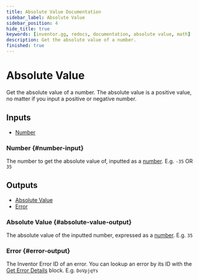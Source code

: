 ```yaml
---
title: Absolute Value Documentation
sidebar_label: Absolute Value
sidebar_position: 4
hide_title: true
keywords: [inventor.gg, redocs, documentation, absolute value, math]
description: Get the absolute value of a number.
finished: true
---
```

# Absolute Value
Get the absolute value of a number. The absolute value is a positive value, no matter if you input a positive or negative number.

## Inputs

- [Number](#number-input)

### Number {#number-input}
The number to get the absolute value of, inputted as a [number](/inventor-reference/types/number). E.g. `-35` OR `35`

## Outputs

- [Absolute Value](#absolute-value-output)
- [Error](#error-output)

### Absolute Value {#absolute-value-output}
The absolute value of the inputted number, expressed as a [number](/inventor-reference/types/number). E.g. `35`
### Error {#error-output}
The Inventor Error ID of an error. You can lookup an error by its ID with the [Get Error Details](/inventor-reference/blocks/utilities/get-error-details) block. E.g. `DoVpjqYs`